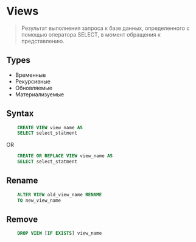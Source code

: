 # Views

> Результат выполнения запроса к базе данных, определенного с помощью оператора SELECT, в момент обращения к представлению.

## Types

* Временные
* Рекурсивные
* Обновляемые
* Материализуемые

## Syntax

```sql
    CREATE VIEW view_name AS
    SELECT select_statment
```

OR 

```sql
    CREATE OR REPLACE VIEW view_name AS
    SELECT select_statment
```

## Rename

```sql
    ALTER VIEW old_view_name RENAME 
    TO new_view_name
```

## Remove

```sql
    DROP VIEW [IF EXISTS] view_name
```
